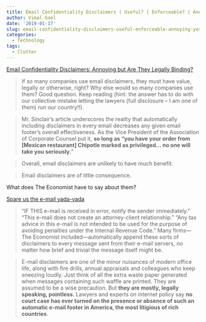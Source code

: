 ```yaml
---
title: Email Confidentiality Disclaimers | Useful? | Enforceable? | Annoying - Yes
author: Vimal Goel
date: '2019-01-17'
slug: email-confidentiality-disclaimers-useful-enforceable-annoying-yes
categories:
  - Technology
tags:
  - Clutter
---
```

[Email Confidentiality Disclaimers: Annoying but Are They Legally Binding?](https://businessattorneyinaustin.com/annoying-email-confidentiality-disclaimers/)

>
> If so many companies use email disclaimers, they must have value, legally or otherwise, right? Why else would so many companies use them? Good question. Keep reading (hint: the answer has to do with our collective mistake letting the lawyers (full disclosure – I am one of them) run our country!!).

> Mr. Sinclair’s article underscores the reality that automatically including disclaimers in every email decreases any given email footer’s overall effectiveness. As the Vice President of the Association of Corporate Counsel put it, __so long as “you have your order from [Mexican restaurant] Chipotle marked as privileged… no one will take you seriously.__”

> Overall, email disclaimers are unlikely to have much benefit. 

> Email disclaimers are of little consequence.

What does The Economist have to say about them?

[Spare us the e-mail yada-yada](https://www.economist.com/business/2011/04/07/spare-us-the-e-mail-yada-yada)

> “IF THIS e-mail is received in error, notify the sender immediately.” “This e-mail does not create an attorney-client relationship.” “Any tax advice in this e-mail is not intended to be used for the purpose of avoiding penalties under the Internal Revenue Code.” Many firms—The Economist included—automatically append these sorts of disclaimers to every message sent from their e-mail servers, no matter how brief and trivial the message itself might be.

> E-mail disclaimers are one of the minor nuisances of modern office life, along with fire drills, annual appraisals and colleagues who keep sneezing loudly. Just think of all the extra waste paper generated when messages containing such waffle are printed. They are assumed to be a wise precaution. But __they are mostly, legally speaking, pointless__. Lawyers and experts on internet policy say __no court case has ever turned on the presence or absence of such an automatic e-mail footer in America, the most litigious of rich countries__.